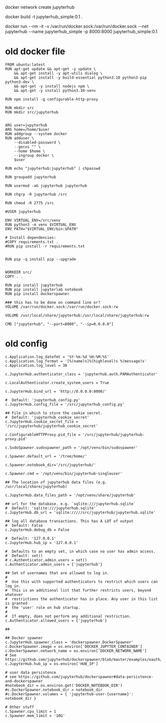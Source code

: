 
docker network create jupyterhub

docker build -t jupyterhub_simple:0.1 .

docker run --rm -it -v /var/run/docker.sock:/var/run/docker.sock --net jupyterhub --name jupyterhub_simple -p 8000:8000 jupyterhub_simple:0.1

# old docker file

    FROM ubuntu:latest
    RUN apt-get update && apt-get -y update \
        && apt-get install -y apt-utils dialog \
        && apt-get install -y build-essential python3.10 python3-pip python3-dev \
        && apt-get -y install nodejs npm \
        && apt-get -y install python3.10-venv

    RUN npm install -g configurable-http-proxy

    RUN mkdir src
    RUN mkdir src/jupyterhub


    ARG user=jupyterhub
    ARG home=/home/$user
    RUN addgroup --system docker
    RUN adduser \
        --disabled-password \
        --gecos "" \
        --home $home \
        --ingroup docker \
        $user

    RUN echo "jupyterhub:jupyterhub" | chpasswd

    RUN groupadd jupyterhub

    RUN usermod -aG jupyterhub jupyterhub

    RUN chgrp -R jupyterhub /src

    RUN chmod -R 2775 /src

    #USER jupyterhub

    ENV VIRTUAL_ENV=/src/venv
    RUN python3 -m venv $VIRTUAL_ENV
    ENV PATH="$VIRTUAL_ENV/bin:$PATH"

    # Install dependencies:
    #COPY requirements.txt .
    #RUN pip install -r requirements.txt


    RUN pip -q install pip --upgrade


    WORKDIR src/
    COPY . .

    RUN pip install jupyterhub
    RUN pip install jupyterlab notebook  
    RUN pip install dockerspawner

    ### this has to be done on command line or?
    VOLUME /var/run/docker.sock:/var/run/docker.sock:rw

    VOLUME /usr/local/share/jupyterhub:/usr/local/share/jupyterhub:rw

    CMD ["jupyterhub", "--port=8000", "--ip=0.0.0.0"]


# old config

    c.Application.log_datefmt = '%Y-%m-%d %H:%M:%S'
    c.Application.log_format = '[%(name)s]%(highlevel)s %(message)s'
    c.Application.log_level = 30

    c.JupyterHub.authenticator_class = 'jupyterhub.auth.PAMAuthenticator'

    c.LocalAuthenticator.create_system_users = True

    c.JupyterHub.bind_url = 'http://0.0.0.0:8000/'

    #  Default: 'jupyterhub_config.py'
    c.JupyterHub.config_file = '/src/jupyterhub_config.py'

    ## File in which to store the cookie secret.
    #  Default: 'jupyterhub_cookie_secret'
    c.JupyterHub.cookie_secret_file = '/src/jupyterhub/jupyterhub_cookie_secret'

    c.ConfigurableHTTPProxy.pid_file = '/src/jupyterhub/jupyterhub-proxy.pid'

    c.SudoSpawner.sudospawner_path = '/opt/venv/bin/sudospawner'

    c.Spawner.default_url = '/tree/home/'

    c.Spawner.notebook_dir='/src/jupyterhub/'

    c.Spawner.cmd = '/opt/venv/bin/jupyterhub-singleuser'

    ## The location of jupyterhub data files (e.g. /usr/local/share/jupyterhub)

    c.JupyterHub.data_files_path = '/opt/venv/share/jupyterhub'

    ## url for the database. e.g. `sqlite:///jupyterhub.sqlite`
    #  Default: 'sqlite:///jupyterhub.sqlite'
    c.JupyterHub.db_url = 'sqlite://///src/jupyterhub/jupyterhub.sqlite'

    ## log all database transactions. This has A LOT of output
    #  Default: False
    c.JupyterHub.debug_db = False

    #  Default: '127.0.0.1'
    c.JupyterHub.hub_ip = '127.0.0.1'

    #  Defaults to an empty set, in which case no user has admin access.
    #  Default: set()
    # c.Authenticator.admin_users = set()
    c.Authenticator.admin_users = {'jupyterhub'}

    ## Set of usernames that are allowed to log in.
    #  
    #  Use this with supported authenticators to restrict which users can log in.
    #  This is an additional list that further restricts users, beyond whatever
    #  restrictions the authenticator has in place. Any user in this list is granted
    #  the 'user' role on hub startup.
    #  
    #  If empty, does not perform any additional restriction.
    c.Authenticator.allowed_users = {'jupyterhub'}

    ##

    ## Docker spawner
    c.JupyterHub.spawner_class = 'dockerspawner.DockerSpawner'
    c.DockerSpawner.image = os.environ['DOCKER_JUPYTER_CONTAINER']
    c.DockerSpawner.network_name = os.environ['DOCKER_NETWORK_NAME']
    # See https://github.com/jupyterhub/dockerspawner/blob/master/examples/oauth/jupyterhub_config.py
    c.JupyterHub.hub_ip = os.environ['HUB_IP']

    # user data persistence
    # see https://github.com/jupyterhub/dockerspawner#data-persistence-and-dockerspawner
    #notebook_dir = os.environ.get('DOCKER_NOTEBOOK_DIR')
    #c.DockerSpawner.notebook_dir = notebook_dir
    #c.DockerSpawner.volumes = { 'jupyterhub-user-{username}': notebook_dir }

    # Other stuff
    c.Spawner.cpu_limit = 1
    c.Spawner.mem_limit = '10G'
